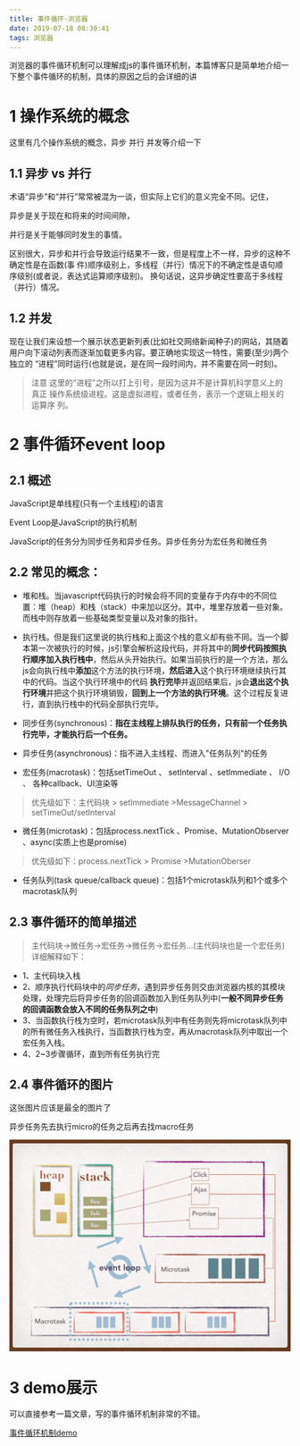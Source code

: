 ```yaml
---
title: 事件循环-浏览器
date: 2019-07-18 08:30:41
tags: 浏览器
---
```


浏览器的事件循环机制可以理解成js的事件循环机制，本篇博客只是简单地介绍一下整个事件循环的机制，具体的原因之后的会详细的讲

<!--more-->

#  1 操作系统的概念

这里有几个操作系统的概念，异步 并行 并发等介绍一下

 ## 1.1 异步 vs 并行
术语“异步”和“并行”常常被混为一谈，但实际上它们的意义完全不同。记住，

异步是关于现在和将来的时间间隙，

并行是关于能够同时发生的事情。 

区别很大，异步和并行会导致运行结果不一致，但是程度上不一样，异步的这种不确定性是在函数(事 件)顺序级别上，多线程（并行）情况下的不确定性是语句顺序级别(或者说，表达式运算顺序级别)。 换句话说，这异步确定性要高于多线程（并行）情况。 

 ## 1.2 并发
现在让我们来设想一个展示状态更新列表(比如社交网络新闻种子)的网站，其随着用户向下滚动列表而逐渐加载更多内容。要正确地实现这一特性，需要(至少)两个独立的 “进程”同时运行(也就是说，是在同一段时间内，并不需要在同一时刻)。 

>注意
这里的“进程”之所以打上引号，是因为这并不是计算机科学意义上的真正 操作系统级进程。这是虚拟进程，或者任务，表示一个逻辑上相关的运算序 列。 

# 2 事件循环event loop

## 2.1 概述

JavaScript是单线程(只有一个主线程)的语言

Event Loop是JavaScript的执行机制

JavaScript的任务分为同步任务和异步任务。异步任务分为宏任务和微任务

## 2.2 常见的概念：

- 堆和栈。当javascript代码执行的时候会将不同的变量存于内存中的不同位置：堆（heap）和栈（stack）中来加以区分。其中，堆里存放着一些对象。而栈中则存放着一些基础类型变量以及对象的指针。
 
- 执行栈。但是我们这里说的执行栈和上面这个栈的意义却有些不同。当一个脚本第一次被执行的时候，js引擎会解析这段代码，并将其中的**同步代码按照执行顺序加入执行栈中**，然后从头开始执行。如果当前执行的是一个方法，那么js会向执行栈中**添加**这个方法的执行环境，**然后进入**这个执行环境继续执行其中的代码。当这个执行环境中的代码 **执行完毕**并返回结果后，js会**退出这个执行环境**并把这个执行环境销毁，**回到上一个方法的执行环境**。这个过程反复进行，直到执行栈中的代码全部执行完毕。
  
- 同步任务(synchronous)：**指在主线程上排队执行的任务，只有前一个任务执行完毕，才能执行后一个任务。**

- 异步任务(asynchronous)：指不进入主线程、而进入"任务队列"的任务

- 宏任务(macrotask)：包括setTimeOut 、 setInterval 、setImmediate 、 I/O 、 各种callback、UI渲染等
> 优先级如下：主代码块 > setImmediate >MessageChannel > setTimeOut/setInterval

- 微任务(microtask)：包括process.nextTick 、Promise、MutationObserver 、async(实质上也是promise)
> 优先级如下：process.nextTick > Promise >MutationOberser

- 任务队列(task queue/callback queue)：包括1个microtask队列和1个或多个macrotask队列


## 2.3 事件循环的简单描述

> 主代码块->微任务->宏任务->微任务->宏任务...(主代码块也是一个宏任务)
详细解释如下：

- 1、主代码块入栈
- 2、顺序执行代码块中的*同步任务*，遇到异步任务则交由浏览器内核的其模块处理，处理完后将异步任务的回调函数加入到任务队列中(**一般不同异步任务的回调函数会放入不同的任务队列之中**)
- 3、当函数执行栈为空时，若microtask队列中有任务则先将microtask队列中的所有微任务入栈执行，当函数执行栈为空，再从macrotask队列中取出一个宏任务入栈。
- 4、2~3步骤循环，直到所有任务执行完


## 2.4 事件循环的图片

这张图片应该是最全的图片了

异步任务先去执行micro的任务之后再去找macro任务

![此处输入图片的描述][1]



# 3 demo展示

可以直接参考一篇文章，写的事件循环机制非常的不错。

[事件循环机制demo](https://juejin.im/post/5a6309f76fb9a01cab2858b1?utm_medium=fe&utm_source=weixinqun#heading-5)


[1]: https://raw.githubusercontent.com/XYooo/image/master/el1.png
